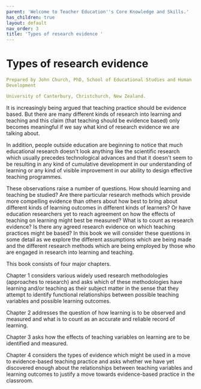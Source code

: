 ```yaml
---
parent: 'Welcome to Teacher Education''s Core Knowledge and Skills.'
has_children: true
layout: default
nav_order: 3
title: 'Types of research evidence '
---
```

# Types of research evidence


```yaml
Prepared by John Church, PhD, School of Educational Studies and Human
Development

University of Canterbury, Christchurch, New Zealand.
```


It is increasingly being argued that teaching practice should be
evidence based. But there are many different kinds of research into
learning and teaching and this claim (that teaching should be evidence
based) only becomes meaningful if we say what kind of research evidence
we are talking about.

In addition, people outside education are beginning to notice that much
educational research doesn't look anything like the scientific research
which usually precedes technological advances and that it doesn't seem
to be resulting in any kind of cumulative development in our
understanding of learning or any kind of visible improvement in our
ability to design effective teaching programmes.

These observations raise a number of questions. How should learning and
teaching be studied? Are there particular research methods which provide
more compelling evidence than others about how best to bring about
different kinds of learning outcomes in different kinds of learners? Or
have education researchers yet to reach agreement on how the effects of
teaching on learning might best be measured? What is to count as
research evidence? Is there any agreed research evidence on which
teaching practices might be based? In this book we will consider these
questions in some detail as we explore the different assumptions which
are being made and the different research methods which are being
employed by those who are engaged in research into learning and
teaching.

This book consists of four major chapters.

Chapter 1 considers various widely used research methodologies
(approaches to research) and asks which of these methodologies have
learning and/or teaching as their subject matter in the sense that they
attempt to identify functional relationships between possible teaching
variables and possible learning outcomes.

Chapter 2 addresses the question of how learning is to be observed and
measured and what is to count as an accurate and reliable record of
learning.

Chapter 3 asks how the effects of teaching variables on learning are to
be identified and measured.

Chapter 4 considers the types of evidence which might be used in a move
to evidence-based teaching practice and asks whether we have yet
discovered enough about the relationships between teaching variables and
learning outcomes to justify a move towards evidence-based practice in
the classroom.
